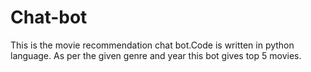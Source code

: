 # Chat-bot
This is the movie recommendation chat bot.Code is written in python language. As per the given genre and year this bot gives top 5 movies.
